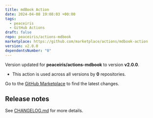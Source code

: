 ```yaml
---
title: mdBook Action
date: 2024-04-08 19:08:03 +00:00
tags:
  - peaceiris
  - GitHub Actions
draft: false
repo: peaceiris/actions-mdbook
marketplace: https://github.com/marketplace/actions/mdbook-action
version: v2.0.0
dependentsNumber: "0"
---
```



Version updated for **peaceiris/actions-mdbook** to version **v2.0.0**.
- This action is used across all versions by **0** repositories.

Go to the [GitHub Marketplace](https://github.com/marketplace/actions/mdbook-action) to find the latest changes.

## Release notes

See [CHANGELOG.md](https://github.com/peaceiris/actions-mdbook/blob/v2.0.0/CHANGELOG.md) for more details.
